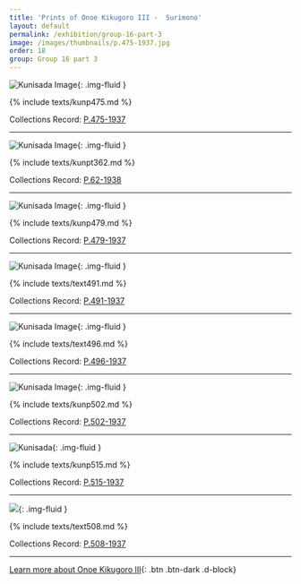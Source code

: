 ```yaml
---
title: 'Prints of Onoe Kikugoro III -  Surimono'
layout: default
permalink: /exhibition/group-16-part-3
image: /images/thumbnails/p.475-1937.jpg
order: 18
group: Group 16 part 3
---
```


![Kunisada Image](/images/prints/p.475-1937.jpg){: .img-fluid }

{% include texts/kunp475.md %}

Collections Record: [P.475-1937](https://data.fitzmuseum.cam.ac.uk/id/object/182354)

----

![Kunisada Image](/images/prints/p.62-1938.jpg){: .img-fluid }

{% include texts/kunpt362.md %}

Collections Record: [P.62-1938](https://data.fitzmuseum.cam.ac.uk/id/object/182388)

----

![Kunisada Image](/images/prints/p.479-1937.jpg){: .img-fluid }

{% include texts/kunp479.md %}

Collections Record: [P.479-1937](https://data.fitzmuseum.cam.ac.uk/id/object/182358)

----

![Kunisada Image](/images/prints/p.491-1937.jpg){: .img-fluid }

{% include texts/text491.md %}

Collections Record: [P.491-1937](https://data.fitzmuseum.cam.ac.uk/id/object/182366)

----

![Kunisada Image](/images/prints/p.496-1937.jpg){: .img-fluid }

{% include texts/text496.md %}

Collections Record: [P.496-1937](https://data.fitzmuseum.cam.ac.uk/id/object/182369)

----

![Kunisada Image](/images/prints/p.502-1937.jpg){: .img-fluid }

{% include texts/kunp502.md %}

Collections Record: [P.502-1937](https://data.fitzmuseum.cam.ac.uk/id/object/182372)

----

![Kunisada](/images/prints/p.515-1937.jpg){: .img-fluid }

{% include texts/kunp515.md %}

Collections Record: [P.515-1937](https://data.fitzmuseum.cam.ac.uk/id/object/182380)

----

![](/images/prints/p.508-1937.jpg){: .img-fluid }

{% include texts/text508.md %}

Collections Record: [P.508-1937](https://data.fitzmuseum.cam.ac.uk/id/object/182377)

----

[Learn more about Onoe Kikugoro III](/themes/onoe-kikugoro-iii){: .btn .btn-dark .d-block}
